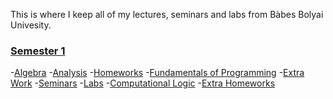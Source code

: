 This is where I keep all of my lectures, seminars and labs from Bàbes Bolyai Univesity.

### [Semester 1](https://github.com/alexapvl/Babes-Bolyai-University/tree/master/Semester%201)
-[Algebra]()
-[Analysis]()
    -[Homeworks]()
-[Fundamentals of Programming]()
    -[Extra Work]()
    -[Seminars]()
    -[Labs]()
-[Computational Logic]()
    -[Extra Homeworks]()
    